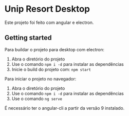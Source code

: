 # Unip Resort Desktop

Este projeto foi feito com angular e electron.

## Getting started

Para buildar o projeto para desktop com electron:
 
1. Abra o diretório do projeto
2. Use o comando `npm i -d` para instalar as dependências
3. Inicie o build do projeto com: `npm start`

Para iniciar o projeto no navegador:

1. Abra o diretório do projeto
2. Use o comando `npm i -d` para instalar as dependências
3. Use o comando `ng serve`

É necessário ter o angular-cli a partir da versão 9 instalado.
